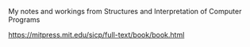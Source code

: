My notes and workings from Structures and Interpretation of Computer Programs

https://mitpress.mit.edu/sicp/full-text/book/book.html
